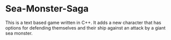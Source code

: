 # Sea-Monster-Saga
This is a text based game written in C++. It adds a new character that has options for defending themselves and their ship against an attack by a giant sea monster. 
